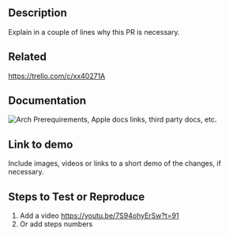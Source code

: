 ## Description

Explain in a couple of lines why this PR is necessary.

## Related

https://trello.com/c/xx40271A

## Documentation

![Arch](https://en.wikipedia.org/wiki/Robert_Cecil_Martin#/media/File:Robert_Cecil_Martin.png)
Prerequirements, Apple docs links, third party docs, etc.

## Link to demo

Include images, videos or links to a short demo of the changes, if necessary.

## Steps to Test or Reproduce

1. Add a video https://youtu.be/7S94ohyErSw?t=91
2. Or add steps numbers
